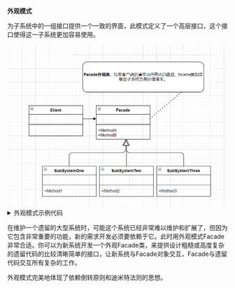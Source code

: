 
**外观模式**

为子系统中的一组接口提供一个一致的界面，此模式定义了一个高层接口，这个接口使得这一子系统更加容易使用。

<img src="uml.png">

<details>

<summary>外观模式示例代码</summary>

```C++
#include<iostream>
using namespace std;

class SubSystemOne {
public:
    void Method1() {
        cout << "subSystemOne Method1" << endl;
    }
};

class SubSystemTwo {
public:
    void Method2() {
        cout << "subSystemTwo Method2" << endl;
    }
};

class SubSystemThree {
public:
    void Method3() {
        cout << "subSystemThree Method3" << endl;
    }
};

class Facade {
private:
    SubSystemOne subSys1;
    SubSystemTwo subSys2;
    SubSystemThree subSys3;
public:
    void MethodA() {
        subSys1.Method1();
        subSys3.Method3();
    }

    void MethodB() {
        subSys2.Method2();
    }
};


int main(int argc, char const *argv[])
{
    Facade fac;
    fac.MethodA();
    fac.MethodB();
    return 0;
}
```

</details>

在维护一个遗留的大型系统时，可能这个系统已经非常难以维护和扩展了，但因为它包含非常重要的功能，新的需求开发必须要依赖于它。此时用外观模式Facade非常合适。你可以为新系统开发一个外观Facade类，来提供设计粗糙或高度复杂的遗留代码的比较清晰简单的接口，让新系统与Facade对象交互，Facade与遗留代码交互所有复杂的工作。

外观模式完美地体现了依赖倒转原则和迪米特法则的思想。